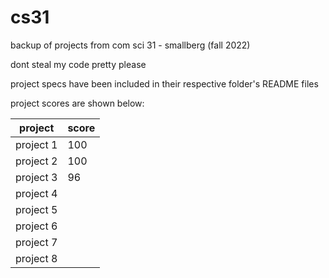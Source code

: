 # cs31

backup of projects from com sci 31 - smallberg (fall 2022)

dont steal my code pretty please


project specs have been included in their respective folder's README files

project scores are shown below:

| project   | score |
| --------- | ----- |
| project 1 |  100  |
| project 2 |  100  | 
| project 3 |  96   |
| project 4 |       |
| project 5 |       |
| project 6 |       |
| project 7 |       |
| project 8 |       |
